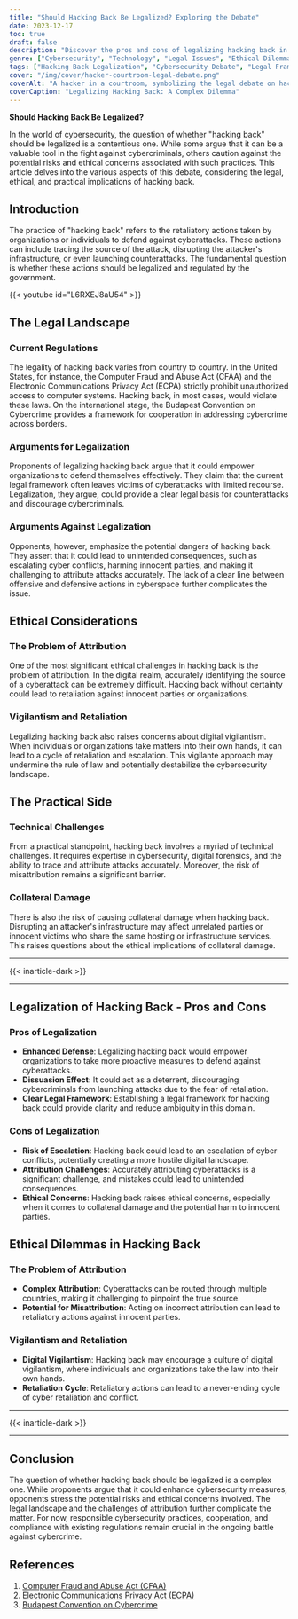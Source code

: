 ```yaml
---
title: "Should Hacking Back Be Legalized? Exploring the Debate"
date: 2023-12-17
toc: true
draft: false
description: "Discover the pros and cons of legalizing hacking back in cybersecurity, with a focus on its legality, ethics, and practical implications."
genre: ["Cybersecurity", "Technology", "Legal Issues", "Ethical Dilemmas", "Internet Security", "Digital Vigilantism", "Legal Frameworks", "Cybercrime Prevention", "Hacking Countermeasures", "Digital Retaliation"]
tags: ["Hacking Back Legalization", "Cybersecurity Debate", "Legal Frameworks", "Ethical Concerns", "Cybercrime Prevention", "Digital Vigilantism", "Internet Security", "Retaliation Risks", "Legal vs. Ethical", "Digital Counterattacks", "Legal Implications", "Cyber Threats", "Proactive Defense", "Attribution Challenges", "Collateral Damage", "Hacking Laws", "Budapest Convention", "CFAA", "ECPA", "Digital Forensics", "Hacking Retaliation", "Cyber Conflict", "Vigilantism", "Risk Mitigation", "Online Retribution", "Legal Boundaries", "Cybersecurity Measures", "Hacking Countermeasures", "Responsibility in Cyberspace"]
cover: "/img/cover/hacker-courtroom-legal-debate.png"
coverAlt: "A hacker in a courtroom, symbolizing the legal debate on hacking back."
coverCaption: "Legalizing Hacking Back: A Complex Dilemma"
---
```


**Should Hacking Back Be Legalized?**

In the world of cybersecurity, the question of whether "hacking back" should be legalized is a contentious one. While some argue that it can be a valuable tool in the fight against cybercriminals, others caution against the potential risks and ethical concerns associated with such practices. This article delves into the various aspects of this debate, considering the legal, ethical, and practical implications of hacking back.

## Introduction

The practice of "hacking back" refers to the retaliatory actions taken by organizations or individuals to defend against cyberattacks. These actions can include tracing the source of the attack, disrupting the attacker's infrastructure, or even launching counterattacks. The fundamental question is whether these actions should be legalized and regulated by the government. 

{{< youtube id="L6RXEJ8aU54" >}}

## The Legal Landscape

### Current Regulations
The legality of hacking back varies from country to country. In the United States, for instance, the Computer Fraud and Abuse Act (CFAA) and the Electronic Communications Privacy Act (ECPA) strictly prohibit unauthorized access to computer systems. Hacking back, in most cases, would violate these laws. On the international stage, the Budapest Convention on Cybercrime provides a framework for cooperation in addressing cybercrime across borders.

### Arguments for Legalization
Proponents of legalizing hacking back argue that it could empower organizations to defend themselves effectively. They claim that the current legal framework often leaves victims of cyberattacks with limited recourse. Legalization, they argue, could provide a clear legal basis for counterattacks and discourage cybercriminals.

### Arguments Against Legalization
Opponents, however, emphasize the potential dangers of hacking back. They assert that it could lead to unintended consequences, such as escalating cyber conflicts, harming innocent parties, and making it challenging to attribute attacks accurately. The lack of a clear line between offensive and defensive actions in cyberspace further complicates the issue.

## Ethical Considerations

### The Problem of Attribution
One of the most significant ethical challenges in hacking back is the problem of attribution. In the digital realm, accurately identifying the source of a cyberattack can be extremely difficult. Hacking back without certainty could lead to retaliation against innocent parties or organizations.

### Vigilantism and Retaliation
Legalizing hacking back also raises concerns about digital vigilantism. When individuals or organizations take matters into their own hands, it can lead to a cycle of retaliation and escalation. This vigilante approach may undermine the rule of law and potentially destabilize the cybersecurity landscape.

## The Practical Side

### Technical Challenges
From a practical standpoint, hacking back involves a myriad of technical challenges. It requires expertise in cybersecurity, digital forensics, and the ability to trace and attribute attacks accurately. Moreover, the risk of misattribution remains a significant barrier.

### Collateral Damage
There is also the risk of causing collateral damage when hacking back. Disrupting an attacker's infrastructure may affect unrelated parties or innocent victims who share the same hosting or infrastructure services. This raises questions about the ethical implications of collateral damage.

______
{{< inarticle-dark >}}
______

## Legalization of Hacking Back - Pros and Cons

### Pros of Legalization

- **Enhanced Defense**: Legalizing hacking back would empower organizations to take more proactive measures to defend against cyberattacks.
- **Dissuasion Effect**: It could act as a deterrent, discouraging cybercriminals from launching attacks due to the fear of retaliation.
- **Clear Legal Framework**: Establishing a legal framework for hacking back could provide clarity and reduce ambiguity in this domain.

### Cons of Legalization

- **Risk of Escalation**: Hacking back could lead to an escalation of cyber conflicts, potentially creating a more hostile digital landscape.
- **Attribution Challenges**: Accurately attributing cyberattacks is a significant challenge, and mistakes could lead to unintended consequences.
- **Ethical Concerns**: Hacking back raises ethical concerns, especially when it comes to collateral damage and the potential harm to innocent parties.

## Ethical Dilemmas in Hacking Back

### The Problem of Attribution

- **Complex Attribution**: Cyberattacks can be routed through multiple countries, making it challenging to pinpoint the true source.
- **Potential for Misattribution**: Acting on incorrect attribution can lead to retaliatory actions against innocent parties.

### Vigilantism and Retaliation

- **Digital Vigilantism**: Hacking back may encourage a culture of digital vigilantism, where individuals and organizations take the law into their own hands.
- **Retaliation Cycle**: Retaliatory actions can lead to a never-ending cycle of cyber retaliation and conflict.

______
{{< inarticle-dark >}}
______

## Conclusion

The question of whether hacking back should be legalized is a complex one. While proponents argue that it could enhance cybersecurity measures, opponents stress the potential risks and ethical concerns involved. The legal landscape and the challenges of attribution further complicate the matter. For now, responsible cybersecurity practices, cooperation, and compliance with existing regulations remain crucial in the ongoing battle against cybercrime.

## References

1. [Computer Fraud and Abuse Act (CFAA)](https://www.law.cornell.edu/uscode/text/18/1030)
2. [Electronic Communications Privacy Act (ECPA)](https://www.law.cornell.edu/uscode/text/18/2511)
3. [Budapest Convention on Cybercrime](https://coe.int/en/web/cybercrime/the-budapest-convention)